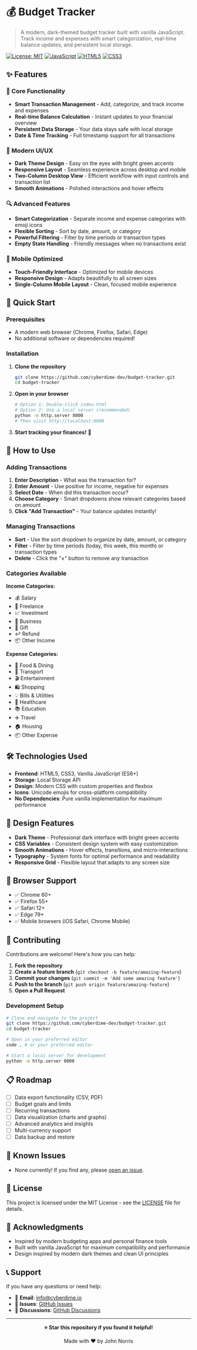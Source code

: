 # 💰 Budget Tracker

> A modern, dark-themed budget tracker built with vanilla JavaScript. Track income and expenses with smart categorization, real-time balance updates, and persistent local storage.

[![License: MIT](https://img.shields.io/badge/License-MIT-yellow.svg)](https://opensource.org/licenses/MIT)
[![JavaScript](https://img.shields.io/badge/JavaScript-ES6+-yellow.svg)](https://developer.mozilla.org/en-US/docs/Web/JavaScript)
[![HTML5](https://img.shields.io/badge/HTML5-E34F26.svg)](https://developer.mozilla.org/en-US/docs/Web/HTML)
[![CSS3](https://img.shields.io/badge/CSS3-1572B6.svg)](https://developer.mozilla.org/en-US/docs/Web/CSS)

## ✨ Features

### 🎯 Core Functionality
- **Smart Transaction Management** - Add, categorize, and track income and expenses
- **Real-time Balance Calculation** - Instant updates to your financial overview
- **Persistent Data Storage** - Your data stays safe with local storage
- **Date & Time Tracking** - Full timestamp support for all transactions

### 🎨 Modern UI/UX
- **Dark Theme Design** - Easy on the eyes with bright green accents
- **Responsive Layout** - Seamless experience across desktop and mobile
- **Two-Column Desktop View** - Efficient workflow with input controls and transaction list
- **Smooth Animations** - Polished interactions and hover effects

### 🔍 Advanced Features
- **Smart Categorization** - Separate income and expense categories with emoji icons
- **Flexible Sorting** - Sort by date, amount, or category
- **Powerful Filtering** - Filter by time periods or transaction types
- **Empty State Handling** - Friendly messages when no transactions exist

### 📱 Mobile Optimized
- **Touch-Friendly Interface** - Optimized for mobile devices
- **Responsive Design** - Adapts beautifully to all screen sizes
- **Single-Column Mobile Layout** - Clean, focused mobile experience

## 🚀 Quick Start

### Prerequisites
- A modern web browser (Chrome, Firefox, Safari, Edge)
- No additional software or dependencies required!

### Installation

1. **Clone the repository**
   ```bash
   git clone https://github.com/cyberdime-dev/budget-tracker.git
   cd budget-tracker
   ```

2. **Open in your browser**
   ```bash
   # Option 1: Double-click index.html
   # Option 2: Use a local server (recommended)
   python -m http.server 8000
   # Then visit http://localhost:8000
   ```

3. **Start tracking your finances!** 💸

## 📖 How to Use

### Adding Transactions
1. **Enter Description** - What was the transaction for?
2. **Enter Amount** - Use positive for income, negative for expenses
3. **Select Date** - When did this transaction occur?
4. **Choose Category** - Smart dropdowns show relevant categories based on amount
5. **Click "Add Transaction"** - Your balance updates instantly!

### Managing Transactions
- **Sort** - Use the sort dropdown to organize by date, amount, or category
- **Filter** - Filter by time periods (today, this week, this month) or transaction types
- **Delete** - Click the "×" button to remove any transaction

### Categories Available

**Income Categories:**
- 💰 Salary
- 💼 Freelance
- 📈 Investment
- 🏢 Business
- 🎁 Gift
- ↩️ Refund
- 📦 Other Income

**Expense Categories:**
- 🍔 Food & Dining
- 🚗 Transport
- 🎬 Entertainment
- 🛍️ Shopping
- 💡 Bills & Utilities
- 🏥 Healthcare
- 📚 Education
- ✈️ Travel
- 🏠 Housing
- 📦 Other Expense

## 🛠️ Technologies Used

- **Frontend**: HTML5, CSS3, Vanilla JavaScript (ES6+)
- **Storage**: Local Storage API
- **Design**: Modern CSS with custom properties and flexbox
- **Icons**: Unicode emojis for cross-platform compatibility
- **No Dependencies**: Pure vanilla implementation for maximum performance

## 🎨 Design Features

- **Dark Theme** - Professional dark interface with bright green accents
- **CSS Variables** - Consistent design system with easy customization
- **Smooth Animations** - Hover effects, transitions, and micro-interactions
- **Typography** - System fonts for optimal performance and readability
- **Responsive Grid** - Flexible layout that adapts to any screen size

## 📱 Browser Support

- ✅ Chrome 60+
- ✅ Firefox 55+
- ✅ Safari 12+
- ✅ Edge 79+
- ✅ Mobile browsers (iOS Safari, Chrome Mobile)

## 🤝 Contributing

Contributions are welcome! Here's how you can help:

1. **Fork the repository**
2. **Create a feature branch** (`git checkout -b feature/amazing-feature`)
3. **Commit your changes** (`git commit -m 'Add some amazing feature'`)
4. **Push to the branch** (`git push origin feature/amazing-feature`)
5. **Open a Pull Request**

### Development Setup
```bash
# Clone and navigate to the project
git clone https://github.com/cyberdime-dev/budget-tracker.git
cd budget-tracker

# Open in your preferred editor
code . # or your preferred editor

# Start a local server for development
python -m http.server 8000
```

## 📋 Roadmap

- [ ] Data export functionality (CSV, PDF)
- [ ] Budget goals and limits
- [ ] Recurring transactions
- [ ] Data visualization (charts and graphs)
- [ ] Advanced analytics and insights
- [ ] Multi-currency support
- [ ] Data backup and restore

## 🐛 Known Issues

- None currently! If you find any, please [open an issue](https://github.com/cyberdime-dev/budget-tracker/issues).

## 📄 License

This project is licensed under the MIT License - see the [LICENSE](LICENSE) file for details.

## 🙏 Acknowledgments

- Inspired by modern budgeting apps and personal finance tools
- Built with vanilla JavaScript for maximum compatibility and performance
- Design inspired by modern dark themes and clean UI principles

## 📞 Support

If you have any questions or need help:

- 📧 **Email**: [info@cyberdime.io](mailto:info@cyberdime.io)
- 🐛 **Issues**: [GitHub Issues](https://github.com/cyberdime-dev/budget-tracker/issues)
- 💬 **Discussions**: [GitHub Discussions](https://github.com/cyberdime-dev/budget-tracker/discussions)

---

<div align="center">

**⭐ Star this repository if you found it helpful!**

Made with ❤️ by John Norris

</div>